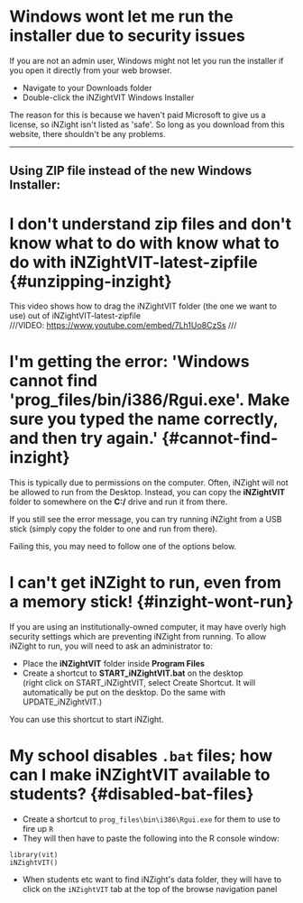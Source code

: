 # Windows wont let me run the installer due to security issues

If you are not an admin user, Windows might not let you run the installer if you open it directly from your web browser.

- Navigate to your Downloads folder
- Double-click the iNZightVIT Windows Installer

The reason for this is because we haven't paid Microsoft to give us a license, so iNZight isn't listed as 'safe'. So long as you download from this website, there shouldn't be any problems.

****

## Using ZIP file instead of the new Windows Installer:

# I don't understand zip files and don't know what to do with know what to do with iNZightVIT-latest-zipfile {#unzipping-inzight}

This video shows how to drag the iNZightVIT folder (the one we want to use) out of iNZightVIT-latest-zipfile<br>
///VIDEO: https://www.youtube.com/embed/7Lh1Uo8CzSs ///


# I'm getting the error: 'Windows cannot find 'prog_files/bin/i386/Rgui.exe'. Make sure you typed the name correctly, and then try again.' {#cannot-find-inzight}

This is typically due to permissions on the computer. Often, iNZight will not be allowed to run from the Desktop. Instead, you can copy the __iNZightVIT__ folder to somewhere on the __C:/__ drive and run it from there.

If you still see the error message, you can try running iNZight from a USB stick (simply copy the folder to one and run from there).

Failing this, you may need to follow one of the options below.


# I can't get iNZight to run, even from a memory stick! {#inzight-wont-run}

If you are using an institutionally-owned computer, it may have overly high security settings which are preventing iNZight from running. To allow iNZight to run, you will need to ask an administrator to:

- Place the __iNZightVIT__ folder inside __Program Files__
- Create a shortcut to __START_iNZightVIT.bat__ on the desktop <br>
(right click on START_iNZightVIT, select Create Shortcut. It will automatically be put on the desktop. Do the same with UPDATE_iNZightVIT.)

You can use this shortcut to start iNZight.


# My school disables `.bat` files; how can I make iNZightVIT available to students? {#disabled-bat-files}

- Create a shortcut to `prog_files\bin\i386\Rgui.exe` for them to use to fire up `R`
- They will then have to paste the following into the R console window:
```
library(vit)
iNZightVIT()
```
- When students etc want to find iNZight's data folder, they will have to click on the `iNZightVIT` tab at the top of the browse navigation panel
